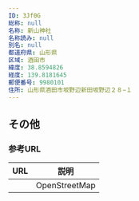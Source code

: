 ```yaml
---
ID: 3Jf0G
総称: null
名称: 新山神社
名称読み: null
別名: null
都道府県: 山形県
区域: 酒田市
緯度: 38.8594826
経度: 139.8181645
郵便番号: 9980101
住所: 山形県酒田市坂野辺新田坂野辺２８−１
---
```


## その他

### 参考URL

| URL | 説明          |
| --- | ------------- |
|     | OpenStreetMap |
